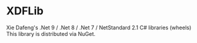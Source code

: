 # XDFLib
Xie Dafeng's .Net 9 / .Net 8 / .Net 7 / NetStandard 2.1 C# libraries (wheels)
This library is distributed via NuGet.
